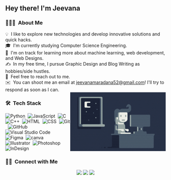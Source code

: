 <h2>Hey there! I'm Jeevana</h2>


### 👨🏻‍💻 &nbsp;About Me

💡 &nbsp;I like to explore new technologies and develop innovative solutions and quick hacks.\
🎓 &nbsp;I'm currently studying Computer Science Engineering.\
🌱 &nbsp;I'm on track for learning more about machine learning, web development, and Web Designs.\
✍️ &nbsp;In my free time, I pursue Graphic Design and Blog Writing as hobbies/side hustles.\
💬 &nbsp;Feel free to reach out to me.\
✉️ &nbsp;You can shoot me an email at jeevanamaradana52@gmail.com! I'll try to respond as soon as I can.\
<img alt="Night Coding" src="https://raw.githubusercontent.com/AVS1508/AVS1508/master/assets/Night-Coding.gif" align="right"/>

### 🛠 &nbsp;Tech Stack

![Python](https://img.shields.io/badge/-Python-05122A?style=flat&logo=python)&nbsp;
![JavaScript](https://img.shields.io/badge/-JavaScript-05122A?style=flat&logo=javascript)&nbsp;
![C](https://img.shields.io/badge/-C-05122A?style=flat&logo=C&logoColor=A8B9CC)&nbsp;
![C++](https://img.shields.io/badge/-C++-05122A?style=flat&logo=C%2B%2B&logoColor=00599C)&nbsp;
![HTML](https://img.shields.io/badge/-HTML-05122A?style=flat&logo=HTML5)&nbsp;
![CSS](https://img.shields.io/badge/-CSS-05122A?style=flat&logo=CSS3&logoColor=1572B6)&nbsp;
![Git](https://img.shields.io/badge/-Git-05122A?style=flat&logo=git)&nbsp;
![GitHub](https://img.shields.io/badge/-GitHub-05122A?style=flat&logo=github)&nbsp;
![Visual Studio Code](https://img.shields.io/badge/-Visual%20Studio%20Code-05122A?style=flat&logo=visual-studio-code&logoColor=007ACC)&nbsp;
![Figma](https://img.shields.io/badge/-Figma-05122A?style=flat&logo=figma&logoColor=white)&nbsp;
![canva](https://img.shields.io/badge/-Canva-05122A.svg?&style=flat&logo=Canva&logoColor=white)&nbsp;
![Illustrator](https://img.shields.io/badge/-Illustrator-05122A?style=flat&logo=adobe-illustrator)&nbsp;
![Photoshop](https://img.shields.io/badge/-Photoshop-05122A?style=flat&logo=adobe-photoshop)&nbsp;
![InDesign](https://img.shields.io/badge/-InDesign-05122A?style=flat&logo=adobe-indesign)


### 🤝🏻 &nbsp;Connect with Me

<p align="center">
<!--<a href=""><img src=""/></a>-->
<a href="https://www.linkedin.com/in/jeevana123"><img src="https://img.shields.io/badge/-Jeevana%20Maradana-0077B5?style=flat&logo=Linkedin&logoColor=white"/></a>
<a href="mailto:jeevanamaradana@52gmail.com"><img src="https://img.shields.io/badge/-jeevana%20Maradana-D14836?style=flat&logo=Gmail&logoColor=white"/></a>
<a href="https://twitter.com/jeevana_19"><img src="https://img.shields.io/badge/-Jeevana%20Maradana-E4405F?style=flat&logo=Twitter&logoColor=white"/></a>
</p>
